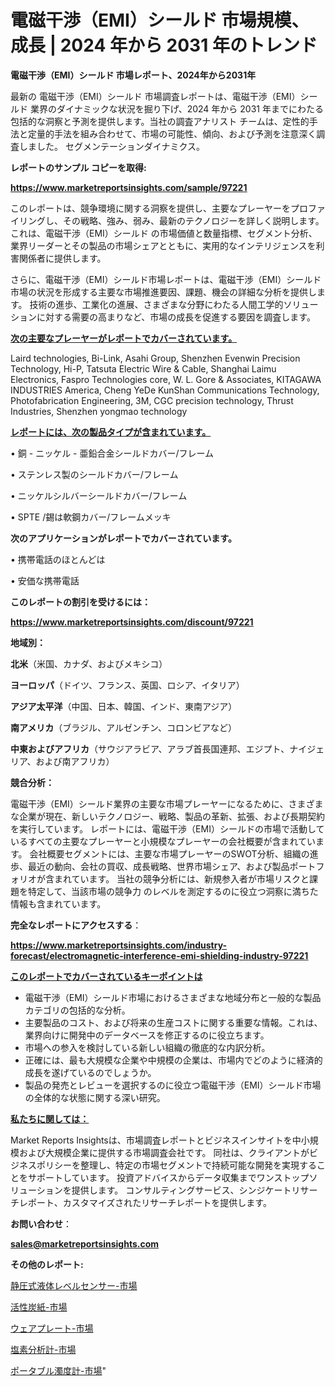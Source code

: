 # 電磁干渉（EMI）シールド 市場規模、成長 | 2024 年から 2031 年のトレンド

<strong>電磁干渉（EMI）シールド 市場レポート、2024年から2031年</strong>

最新の 電磁干渉（EMI）シールド 市場調査レポートは、電磁干渉（EMI）シールド 業界のダイナミックな状況を掘り下げ、2024 年から 2031 年までにわたる包括的な洞察と予測を提供します。当社の調査アナリスト チームは、定性的手法と定量的手法を組み合わせて、市場の可能性、傾向、および予測を注意深く調査しました。 セグメンテーションダイナミクス。



<strong>レポートのサンプル コピーを取得:</strong> <a href=https://www.marketreportsinsights.com/sample/97221>

<strong><u>https://www.marketreportsinsights.com/sample/97221</u></strong></a>

このレポートは、競争環境に関する洞察を提供し、主要なプレーヤーをプロファイリングし、その戦略、強み、弱み、最新のテクノロジーを詳しく説明します。 これは、電磁干渉（EMI）シールド の市場価値と数量指標、セグメント分析、業界リーダーとその製品の市場シェアとともに、実用的なインテリジェンスを利害関係者に提供します。

さらに、電磁干渉（EMI）シールド市場レポートは、電磁干渉（EMI）シールド市場の状況を形成する主要な市場推進要因、課題、機会の詳細な分析を提供します。 技術の進歩、工業化の進展、さまざまな分野にわたる人間工学的ソリューションに対する需要の高まりなど、市場の成長を促進する要因を調査します。



<strong><u>次の主要なプレーヤーがレポートでカバーされています。</u></strong>

Laird technologies, Bi-Link, Asahi Group, Shenzhen Evenwin Precision Technology, Hi-P, Tatsuta Electric Wire & Cable, Shanghai Laimu Electronics, Faspro Technologies core, W. L. Gore & Associates, KITAGAWA INDUSTRIES America, Cheng YeDe KunShan Communications Technology, Photofabrication Engineering, 3M, CGC precision technology, Thrust Industries, Shenzhen yongmao technology



<strong><u><b>レポートには、次の製品タイプが含まれています。</b></u></strong>

• 銅 - ニッケル - 亜鉛合金シールドカバー/フレーム

• ステンレス製のシールドカバー/フレーム

• ニッケルシルバーシールドカバー/フレーム

• SPTE /錫は軟鋼カバー/フレームメッキ



<strong><b>次のアプリケーションがレポートでカバーされています。</b></strong>

• 携帯電話のほとんどは

• 安価な携帯電話



<strong><b>このレポートの割引を受けるには：</b></strong><a href=https://www.marketreportsinsights.com/discount/97221>

<strong><u>https://www.marketreportsinsights.com/discount/97221</u></strong></a>



<strong>地域別：</strong>



<strong>北米</strong>（米国、カナダ、およびメキシコ）



<strong>ヨーロッパ</strong>（ドイツ、フランス、英国、ロシア、イタリア）



<strong>アジア太平洋</strong>（中国、日本、韓国、インド、東南アジア）



<strong>南アメリカ</strong>（ブラジル、アルゼンチン、コロンビアなど）



<strong>中東およびアフリカ</strong>（サウジアラビア、アラブ首長国連邦、エジプト、ナイジェリア、および南アフリカ）



<strong>競合分析：</strong>

電磁干渉（EMI）シールド業界の主要な市場プレーヤーになるために、さまざまな企業が現在、新しいテクノロジー、戦略、製品の革新、拡張、および長期契約を実行しています。 レポートには、電磁干渉（EMI）シールドの市場で活動しているすべての主要なプレーヤーと小規模なプレーヤーの会社概要が含まれています。 会社概要セグメントには、主要な市場プレーヤーのSWOT分析、組織の進歩、最近の動向、会社の買収、成長戦略、世界市場シェア、および製品ポートフォリオが含まれています。 当社の競争分析には、新規参入者が市場リスクと課題を特定して、当該市場の競争力 のレベルを測定するのに役立つ洞察に満ちた情報も含まれています。



<strong>完全なレポートにアクセスする</strong>：

<a href=https://www.marketreportsinsights.com/industry-forecast/electromagnetic-interference-emi-shielding-industry-97221>

<strong><u>https://www.marketreportsinsights.com/industry-forecast/electromagnetic-interference-emi-shielding-industry-97221</u></strong></a>



<strong><u><b>このレポートでカバーされているキーポイントは</b></u></strong>
<ul>
  <li>電磁干渉（EMI）シールド市場におけるさまざまな地域分布と一般的な製品カテゴリの包括的な分析。</li>
  <li>主要製品のコスト、および将来の生産コストに関する重要な情報。これは、業界向けに開発中のデータベースを修正するのに役立ちます。</li>
  <li>市場への参入を検討している新しい組織の徹底的な内訳分析。</li>
  <li>正確には、最も大規模な企業や中規模の企業は、市場内でどのように経済的成長を遂げているのでしょうか。</li>
  <li>製品の発売とレビューを選択するのに役立つ電磁干渉（EMI）シールド市場の全体的な状態に関する深い研究。</li>
</ul>


<strong><u><b>私たちに関しては：</b></u></strong>

Market Reports Insightsは、市場調査レポートとビジネスインサイトを中小規模および大規模企業に提供する市場調査会社です。 同社は、クライアントがビジネスポリシーを整理し、特定の市場セグメントで持続可能な開発を実現することをサポートしています。 投資アドバイスからデータ収集までワンストップソリューションを提供します。 コンサルティングサービス、シンジケートリサーチレポート、カスタマイズされたリサーチレポートを提供します。



<strong><b>お問い合わせ</b></strong>：

<a href=mailto:sales@marketreportsinsights.com>

<strong><u>sales@marketreportsinsights.com</u></strong></a>



<strong>その他のレポート:</strong>

<a href=https://www.linkedin.com/pulse/静圧式液体レベルセンサー-市場-2023-収益と成長ドライバー-2030-wttnf/>静圧式液体レベルセンサー-市場</a>

<a href=https://www.linkedin.com/pulse/活性炭紙-市場-2023-総合分析と事業成長戦略-2030-data-dive-discoveries-24-analysis-geplf/>活性炭紙-市場</a>

<a href=https://www.linkedin.com/pulse/ウェアプレート-市場-2030-年までの需要に焦点を当てた-2023-年調査レポート-pr-news-hub-nzilc/>ウェアプレート-市場</a>

<a href=https://www.linkedin.com/pulse/塩素分析計-市場-2023-総合分析と事業成長戦略-2030-analytics-achievers-24-analysis-dy5af/>塩素分析計-市場</a>

<a href=https://www.linkedin.com/pulse/ポータブル濁度計-市場-2023-最新の-cagr-および成長分析-2030-bd8ef/>ポータブル濁度計-市場</a>"

